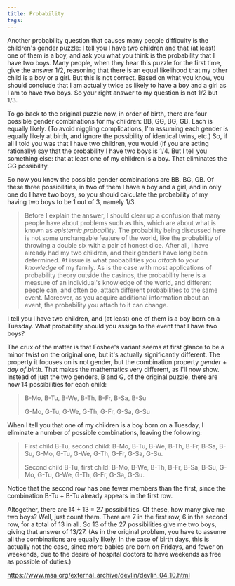 ```yaml
---
title: Probability
tags:
---
```






Another probability question that causes many people difficulty is the children's gender puzzle: I tell you I have two children and that (at least) one of them is a boy, and ask you what you think is the probability that I have two boys. Many people, when they hear this puzzle for the first time, give the answer 1/2, reasoning that there is an equal likelihood that my other child is a boy or a girl. But this is not correct. Based on what you know, you should conclude that I am actually twice as likely to have a boy and a girl as I am to have two boys. So your right answer to my question is not 1/2 but 1/3.



To go back to the original puzzle now, in order of birth, there are four possible gender combinations for my children: BB, GG, BG, GB. Each is equally likely. (To avoid niggling complications, I'm assuming each gender is equally likely at birth, and ignore the possibility of identical twins, etc.) So, if all I told you was that I have two children, you would (if you are acting rationally) say that the probability I have two boys is 1/4. But I tell you something else: that at least one of my children is a boy. That eliminates the GG possibility.

So now you know the possible gender combinations are BB, BG, GB. Of these three possibilities, in two of them I have a boy and a girl, and in only one do I have two boys, so you should calculate the probability of my having two boys to be 1 out of 3, namely 1/3.



> Before I explain the answer, I should clear up a confusion that many people have about problems such as this, which are about what is known as *epistemic probability*. The probability being discussed here is not some unchangable feature of the world, like the probability of throwing a double six with a pair of honest dice. After all, I have already had my two children, and their genders have long been determined. At issue is what probabilities *you attach* to *your knowledge* of my family. As is the case with most applications of probability theory outside the casinos, the probability here is a measure of an individual's knowledge of the world, and different people can, and often do, attach different probabilities to the same event. Moreover, as you acquire additional information about an event, the probability you attach to it can change.







I tell you I have two children, and (at least) one of them is a boy born on a Tuesday. What probability should you assign to the event that I have two boys?



The crux of the matter is that Foshee's variant seems at first glance to be a minor twist on the original one, but it's actually significantly different. The property it focuses on is not gender, but the combination property *gender* + *day of birth*. That makes the mathematics very different, as I'll now show. Instead of just the two genders, B and G, of the original puzzle, there are now 14 possibilities for each child:

> B-Mo, B-Tu, B-We, B-Th, B-Fr, B-Sa, B-Su
>
> G-Mo, G-Tu, G-We, G-Th, G-Fr, G-Sa, G-Su

When I tell you that one of my children is a boy born on a Tuesday, I eliminate a number of possible combinations, leaving the following:

> First child B-Tu, second child: B-Mo, B-Tu, B-We, B-Th, B-Fr, B-Sa, B-Su, G-Mo, G-Tu, G-We, G-Th, G-Fr, G-Sa, G-Su.
>
> Second child B-Tu, first child: B-Mo, B-We, B-Th, B-Fr, B-Sa, B-Su, G-Mo, G-Tu, G-We, G-Th, G-Fr, G-Sa, G-Su.

Notice that the second row has one fewer members than the first, since the combination B-Tu + B-Tu already appears in the first row.

Altogether, there are 14 + 13 = 27 possibilities. Of these, how many give me two boys? Well, just count them. There are 7 in the first row, 6 in the second row, for a total of 13 in all. So 13 of the 27 possibilities give me two boys, giving that answer of 13/27. (As in the original problem, you have to assume all the combinations are equally likely. In the case of birth days, this is actually not the case, since more babies are born on Fridays, and fewer on weekends, due to the desire of hospital doctors to have weekends as free as possible of duties.)

https://www.maa.org/external_archive/devlin/devlin_04_10.html
